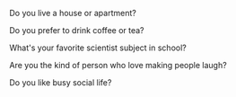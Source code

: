 
Do you live a house or apartment?

Do you prefer to drink coffee or tea?

What's your favorite scientist subject in school?

Are you the kind of person who love making people laugh?

Do you like busy social life?

